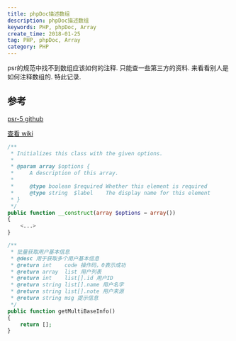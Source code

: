 ```yaml
---
title: phpDoc描述数组
description: phpDoc描述数组
keywords: PHP, phpDoc, Array
create_time: 2018-01-25
tag: PHP, phpDoc, Array
category: PHP
---
```


psr的规范中找不到数组应该如何的注释. 只能查一些第三方的资料. 来看看别人是如何注释数组的. 特此记录.

## 参考

[psr-5 github](https://github.com/phpDocumentor/fig-standards/blob/master/proposed/phpdoc.md)

[查看 wiki](https://zh.wikipedia.org/wiki/PHPDoc)

```php
/**
 * Initializes this class with the given options.
 *
 * @param array $options {
 *     A description of this array.
 *
 *     @type boolean $required Whether this element is required
 *     @type string  $label    The display name for this element
 * }
 */
public function __construct(array $options = array())
{
    <...>
}
```

```php
/**
 * 批量获取用户基本信息
 * @desc 用于获取多个用户基本信息
 * @return int    code 操作码，0表示成功
 * @return array  list 用户列表
 * @return int    list[].id 用户ID
 * @return string list[].name 用户名字
 * @return string list[].note 用户来源
 * @return string msg 提示信息
 */
public function getMultiBaseInfo()
{
    return [];
}
```



